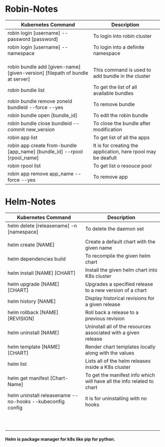 # Robin-Notes
| Kubernetes Command | Description |
| --- | ----------- |
|robin login [username] --password [password]|To login into robin cluster|
|robin login [username] --namespace|To login into a definite namespace|
|||
|||
|||
|robin bundle  add [given-name] [given-version] [filepath of bundle at server]| This command is used to add bundle in the cluster |
|robin bundle list| To get the list of all available bundles| 
|  robin bundle remove zoneid bundleid --force --yes| To remove bundle|
|robin  bundle open [bundle_id]| To edit the robin bundle|
|robin bundle close bundleid --commit new_version| To close the bundle after modification |
|robin app list|To get list of all the apps|
|robin app create from-bundle [app_name] [bundle_id]  --rpool [rpool_name]| It is for creating the application, here rpool may be deafult|
|robin rpool list|To get list o resouce pool|
|robin app remove app_name --force --yes| To remove app|
# Helm-Notes
| Kubernetes Command | Description |
| --- | ----------- |
|helm delete [releasename] -n [namespace]|To delete the daemon set |
|||
|helm create [NAME]|Create a default chart with the given name|
|helm dependencies build|To recompile the given helm chart|
|helm install [NAME] [CHART]|Install the given helm chart into K8s cluster|
|helm upgrade [NAME] [CHART]|Upgrades a specified release to a new version of a chart|
|helm history [NAME]	|Display historical revisions for a given release|
|helm rollback [NAME] [REVISION]|Roll back a release to a previous revision|
|helm uninstall [NAME]|Uninstall all of the resources associated with a given release|
|helm template [NAME] [CHART]|Render chart templates locally along with the values|
|helm list|Lists all of the helm releases inside a K8s cluster|
|helm get manifest [Chart-Name] |To get the manifest info which will have all the info related to chart |
|helm uninstall releasename --no-hooks --kubeconfig config| it is for uninstalling with no hooks|
|||
|||
|||
|||
|||
|||
|||
|||
|||
|||
#### Helm is package manager for k8s like pip for python. 
